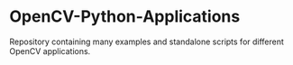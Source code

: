 # OpenCV-Python-Applications
Repository containing many examples and standalone scripts for different OpenCV applications.
